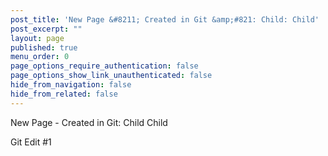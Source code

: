 ```yaml
---
post_title: 'New Page &#8211; Created in Git &amp;#821: Child: Child'
post_excerpt: ""
layout: page
published: true
menu_order: 0
page_options_require_authentication: false
page_options_show_link_unauthenticated: false
hide_from_navigation: false
hide_from_related: false
---
```

New Page - Created in Git: Child Child

Git Edit #1
